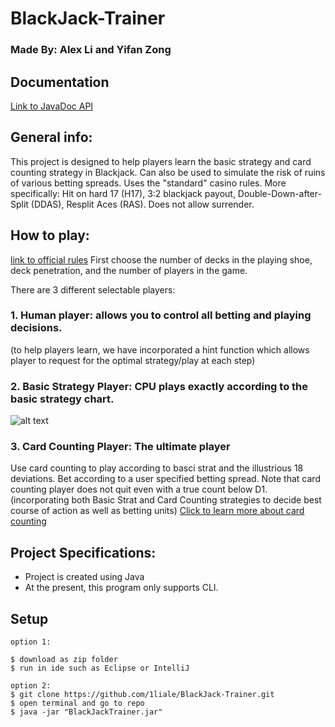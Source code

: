 # BlackJack-Trainer

### Made By: Alex Li and Yifan Zong 

## Documentation
[Link to JavaDoc API](https://1liale.github.io/BlackJack-Trainer/)

## General info:
This project is designed to help players learn the basic strategy and card counting strategy in Blackjack.
Can also be used to simulate the risk of ruins of various betting spreads.
Uses the "standard" casino rules.
More specifically: Hit on hard 17 (H17), 3:2 blackjack payout, Double-Down-after-Split (DDAS), Resplit Aces (RAS).
Does not allow surrender.

## How to play:
[link to official rules](https://www.blackjack.org/blackjack-rules/)
First choose the number of decks in the playing shoe, deck penetration, and the number of players in the game.

There are 3 different selectable players:
### 1. Human player: allows you to control all betting and playing decisions.

  (to help players learn, we have incorporated a hint function which allows player to request for the optimal 
  strategy/play at each step)
### 2. Basic Strategy Player: CPU plays exactly according to the basic strategy chart.

![alt text](https://www.blackjackapprenticeship.com/wp-content/uploads/2018/08/BJA_Basic_Strategy.jpg)
  
### 3. Card Counting Player: The ultimate player
Use card counting to play according to basci strat and the illustrious 18 deviations.
Bet according to a user specified betting spread.
Note that card counting player does not quit even with a true count below D1.
(incorporating both Basic Strat and Card Counting strategies to decide best course of action as well as betting units)
[Click to learn more about card counting](https://youtu.be/dQw4w9WgXcQ)


## Project Specifications:
- Project is created using Java 
- At the present, this program only supports CLI.
	
## Setup
```
option 1:

$ download as zip folder
$ run in ide such as Eclipse or IntelliJ   

option 2:
$ git clone https://github.com/1liale/BlackJack-Trainer.git
$ open terminal and go to repo
$ java -jar "BlackJackTrainer.jar"

```
